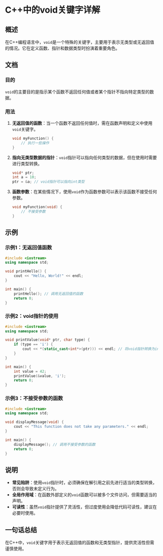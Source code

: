 <!--
Meta Description: # C++中的void关键字详解 ## 概述 在C++编程语言中，`void`是一个特殊的关键字，主要用于表示无类型或无返回值的情况。它在定义函数、指针和数据类型时扮演着重要角色。 ## 文档 ### 目的 `void`的主要目的是指示某个函数不返回任何值或者某个指针不指向特定类型的数据。 ### ...
Meta Keywords: void, cpp, int, ptr, include
-->

# C++中的void关键字详解

## 概述
在C++编程语言中，`void`是一个特殊的关键字，主要用于表示无类型或无返回值的情况。它在定义函数、指针和数据类型时扮演着重要角色。

## 文档
### 目的
`void`的主要目的是指示某个函数不返回任何值或者某个指针不指向特定类型的数据。

### 用法
1. **无返回值的函数**：当一个函数不返回任何值时，需在函数声明和定义中使用`void`关键字。
   ```cpp
   void myFunction() {
       // 执行一些操作
   }
   ```

2. **指向无类型数据的指针**：`void`指针可以指向任何类型的数据，但在使用时需要进行类型转换。
   ```cpp
   void* ptr;
   int a = 10;
   ptr = &a; // void指针可以指向int类型
   ```

3. **函数参数**：在某些情况下，使用`void`作为函数参数可以表示该函数不接受任何参数。
   ```cpp
   void myFunction(void) {
       // 不接受参数
   }
   ```

## 示例
### 示例1：无返回值函数
```cpp
#include <iostream>
using namespace std;

void printHello() {
    cout << "Hello, World!" << endl;
}

int main() {
    printHello(); // 调用无返回值的函数
    return 0;
}
```

### 示例2：void指针的使用
```cpp
#include <iostream>
using namespace std;

void printValue(void* ptr, char type) {
    if (type == 'i') {
        cout << *(static_cast<int*>(ptr))) << endl; // 将void指针转换为int指针
    }
}

int main() {
    int value = 42;
    printValue(&value, 'i');
    return 0;
}
```

### 示例3：不接受参数的函数
```cpp
#include <iostream>
using namespace std;

void displayMessage(void) {
    cout << "This function does not take any parameters." << endl;
}

int main() {
    displayMessage(); // 调用不接受参数的函数
    return 0;
}
```

## 说明
- **常见陷阱**：使用`void`指针时，必须确保在解引用之前先进行适当的类型转换，否则会导致未定义行为。
- **全局作用域**：在函数外部定义的`void`函数可以被多个文件访问，但需要适当的声明。
- **可读性**：虽然`void`指针提供了灵活性，但过度使用会降低代码可读性，建议在必要时使用。

## 一句话总结
在C++中，`void`关键字用于表示无返回值的函数和无类型指针，提供灵活性但需谨慎使用。